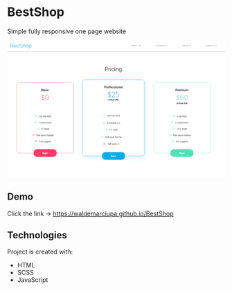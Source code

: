 # BestShop

Simple fully responsive one page website 

![BestShop_pricing_screenshot](./assets/bestshop_pricing_screen.png)

## Demo
Click the link ->  https://waldemarciupa.github.io/BestShop

## Technologies
Project is created with:
* HTML
* SCSS
* JavaScript
